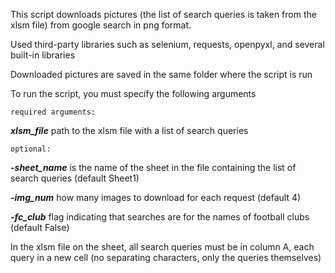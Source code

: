 This script downloads pictures (the list of search queries is taken from the xlsm file) from google search in png format.

Used third-party libraries such as selenium, requests, openpyxl, and several built-in libraries

Downloaded pictures are saved in the same folder where the script is run

To run the script, you must specify the following arguments

`required arguments:`

_**xlsm_file**_ path to the xlsm file with a list of search queries

`optional:`

_**-sheet_name**_ is the name of the sheet in the file containing the list of search queries (default Sheet1)

_**-img_num**_ how many images to download for each request (default 4)

_**-fc_club**_ flag indicating that searches are for the names of football clubs (default False)

In the xlsm file on the sheet, all search queries must be in column A, each query in a new cell (no separating characters, only the queries themselves)
